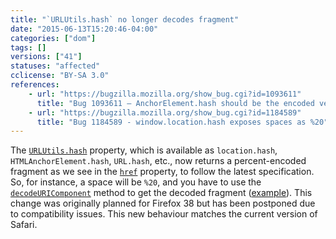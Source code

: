 ```yaml
---
title: "`URLUtils.hash` no longer decodes fragment"
date: "2015-06-13T15:20:46-04:00"
categories: ["dom"]
tags: []
versions: ["41"]
statuses: "affected"
cclicense: "BY-SA 3.0"
references:
    - url: "https://bugzilla.mozilla.org/show_bug.cgi?id=1093611"
      title: "Bug 1093611 – AnchorElement.hash should be the encoded version of the href attribute\'s fragment"
    - url: "https://bugzilla.mozilla.org/show_bug.cgi?id=1184589"
      title: "Bug 1184589 - window.location.hash exposes spaces as %20"
---
```

The [`URLUtils.hash`](https://developer.mozilla.org/en-US/docs/Web/API/URLUtils/hash) property, which is available as `location.hash`, `HTMLAnchorElement.hash`, `URL.hash`, etc., now returns a percent-encoded fragment as we see in the [`href`](https://developer.mozilla.org/en-US/docs/Web/API/URLUtils/href) property, to follow the latest specification. So, for instance, a space will be `%20`, and you have to use the [`decodeURIComponent`](https://developer.mozilla.org/en-US/docs/Web/JavaScript/Reference/Global_Objects/decodeURIComponent) method to get the decoded fragment ([example](https://github.com/mozilla/phonebook/commit/78619461421f1619d32d89b4eaca0c0fb49ef164)). This change was originally planned for Firefox 38 but has been postponed due to compatibility issues. This new behaviour matches the current version of Safari.
